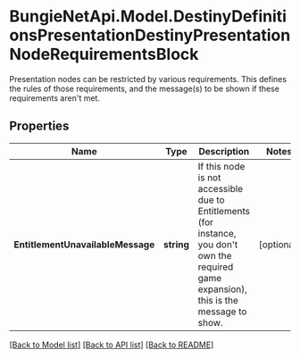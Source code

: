 # BungieNetApi.Model.DestinyDefinitionsPresentationDestinyPresentationNodeRequirementsBlock
Presentation nodes can be restricted by various requirements. This defines the rules of those requirements, and the message(s) to be shown if these requirements aren't met.
## Properties

Name | Type | Description | Notes
------------ | ------------- | ------------- | -------------
**EntitlementUnavailableMessage** | **string** | If this node is not accessible due to Entitlements (for instance, you don&#39;t own the required game expansion), this is the message to show. | [optional] 

[[Back to Model list]](../README.md#documentation-for-models) [[Back to API list]](../README.md#documentation-for-api-endpoints) [[Back to README]](../README.md)

